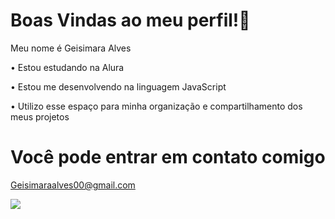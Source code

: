 # Boas Vindas ao meu perfil!🍞

Meu nome é Geisimara Alves 

• Estou estudando na Alura

• Estou me desenvolvendo na linguagem JavaScript 

• Utilizo esse espaço para minha organização e compartilhamento dos meus projetos 

# Você pode entrar em contato comigo 

Geisimaraalves00@gmail.com 

![](https://tenor.com/bJlHN.gif)

